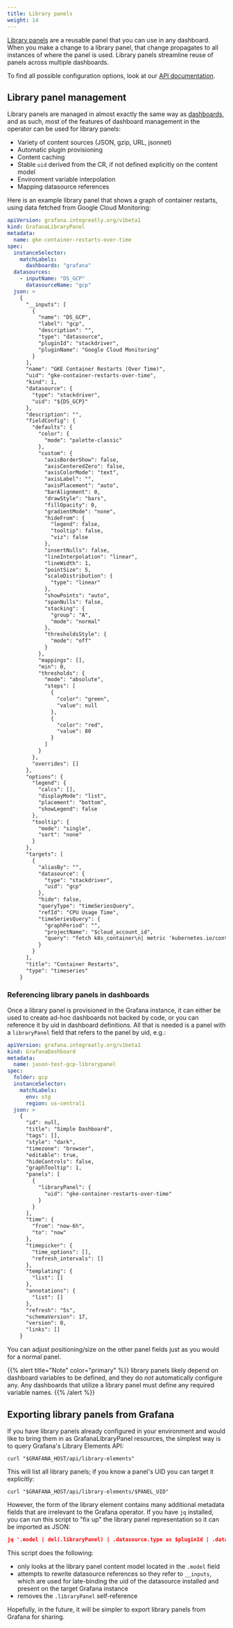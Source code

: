 ```yaml
---
title: Library panels
weight: 14
---
```


[Library
panels](https://grafana.com/docs/grafana/latest/dashboards/build-dashboards/manage-library-panels/)
are a reusable panel that you can use in any dashboard. When you make a change
to a library panel, that change propagates to all instances of where the panel
is used. Library panels streamline reuse of panels across multiple dashboards.

To find all possible configuration options, look at our [API
documentation](../api/#grafanalibrarypanelspec).

## Library panel management

Library panels are managed in almost exactly the same way as [dashboards](../dashboards), and as such,
most of the features of dashboard management in the operator can be used for library panels:

* Variety of content sources (JSON, gzip, URL, jsonnet)
* Automatic plugin provisioning
* Content caching
* Stable `uid` derived from the CR, if not defined explicitly on the content model
* Environment variable interpolation
* Mapping datasource references

Here is an example library panel that shows a graph of container restarts, using data
fetched from Google Cloud Monitoring:

```yaml
apiVersion: grafana.integreatly.org/v1beta1
kind: GrafanaLibraryPanel
metadata:
  name: gke-container-restarts-over-time
spec:
  instanceSelector:
    matchLabels:
      dashboards: "grafana"
  datasources:
    - inputName: "DS_GCP"
      datasourceName: "gcp"
  json: >
    {
      "__inputs": [
        {
          "name": "DS_GCP",
          "label": "gcp",
          "description": "",
          "type": "datasource",
          "pluginId": "stackdriver",
          "pluginName": "Google Cloud Monitoring"
        }
      ],
      "name": "GKE Container Restarts (Over Time)",
      "uid": "gke-container-restarts-over-time",
      "kind": 1,
      "datasource": {
        "type": "stackdriver",
        "uid": "${DS_GCP}"
      },
      "description": "",
      "fieldConfig": {
        "defaults": {
          "color": {
            "mode": "palette-classic"
          },
          "custom": {
            "axisBorderShow": false,
            "axisCenteredZero": false,
            "axisColorMode": "text",
            "axisLabel": "",
            "axisPlacement": "auto",
            "barAlignment": 0,
            "drawStyle": "bars",
            "fillOpacity": 0,
            "gradientMode": "none",
            "hideFrom": {
              "legend": false,
              "tooltip": false,
              "viz": false
            },
            "insertNulls": false,
            "lineInterpolation": "linear",
            "lineWidth": 1,
            "pointSize": 5,
            "scaleDistribution": {
              "type": "linear"
            },
            "showPoints": "auto",
            "spanNulls": false,
            "stacking": {
              "group": "A",
              "mode": "normal"
            },
            "thresholdsStyle": {
              "mode": "off"
            }
          },
          "mappings": [],
          "min": 0,
          "thresholds": {
            "mode": "absolute",
            "steps": [
              {
                "color": "green",
                "value": null
              },
              {
                "color": "red",
                "value": 80
              }
            ]
          }
        },
        "overrides": []
      },
      "options": {
        "legend": {
          "calcs": [],
          "displayMode": "list",
          "placement": "bottom",
          "showLegend": false
        },
        "tooltip": {
          "mode": "single",
          "sort": "none"
        }
      },
      "targets": [
        {
          "aliasBy": "",
          "datasource": {
            "type": "stackdriver",
            "uid": "gcp"
          },
          "hide": false,
          "queryType": "timeSeriesQuery",
          "refId": "CPU Usage Time",
          "timeSeriesQuery": {
            "graphPeriod": "",
            "projectName": "$cloud_account_id",
            "query": "fetch k8s_container\n| metric 'kubernetes.io/container/restart_count'\n| filter resource.cluster_name == '${k8s_cluster_name}' && resource.namespace_name == '${k8s_namespace_name}'\n  && metadata.system.top_level_controller_name == '${k8s_workload_name}'\n  && resource.container_name == '${k8s_container_name}'\n| delta\n| group_by [resource.pod_name],\n    [value: sum(value.restart_count)]"
          }
        }
      ],
      "title": "Container Restarts",
      "type": "timeseries"
    }
```

### Referencing library panels in dashboards

Once a library panel is provisioned in the Grafana instance, it can either be used to create ad-hoc dashboards
not backed by code, or you can reference it by uid in dashboard definitions. All that is needed is a panel
with a `libraryPanel` field that refers to the panel by uid, e.g.:

```yaml
apiVersion: grafana.integreatly.org/v1beta1
kind: GrafanaDashboard
metadata:
  name: jason-test-gcp-librarypanel
spec:
  folder: gcp
  instanceSelector:
    matchLabels:
      env: stg
      region: us-central1
  json: >
    {
      "id": null,
      "title": "Simple Dashboard",
      "tags": [],
      "style": "dark",
      "timezone": "browser",
      "editable": true,
      "hideControls": false,
      "graphTooltip": 1,
      "panels": [
        {
          "libraryPanel": {
            "uid": "gke-container-restarts-over-time"
          }
        }
      ],
      "time": {
        "from": "now-6h",
        "to": "now"
      },
      "timepicker": {
        "time_options": [],
        "refresh_intervals": []
      },
      "templating": {
        "list": []
      },
      "annotations": {
        "list": []
      },
      "refresh": "5s",
      "schemaVersion": 17,
      "version": 0,
      "links": []
    }
```

You can adjust positioning/size on the other panel fields just as you would for a normal panel.

{{% alert title="Note" color="primary" %}}
library panels likely depend on dashboard variables to be defined, and they do _not_
automatically configure any. Any dashboards that utilize a library panel must define any required
variable names.
{{% /alert %}}

## Exporting library panels from Grafana

If you have library panels already configured in your environment and would like to bring them
in as GrafanaLibraryPanel resources, the simplest way is to query Grafana's Library Elements API:

```shell
curl "$GRAFANA_HOST/api/library-elements"
```

This will list all library panels; if you know a panel's UID you can target it explicitly:

```shell
curl "$GRAFANA_HOST/api/library-elements/$PANEL_UID"
```

However, the form of the library element contains many additional metadata fields that are irrelevant
to the Grafana operator. If you have `jq` installed, you can run this script to "fix up" the library
panel representation so it can be imported as JSON:

```json
jq '.model | del(.libraryPanel) | .datasource.type as $pluginId | .datasource.uid = "${" + (.__inputs | map(select(.pluginId == $pluginId))[0].name) + "}"'
```

This script does the following:

* only looks at the library panel content model located in the `.model` field
* attempts to rewrite datasource references so they refer to `__inputs`, which are used for late-binding
  the uid of the datasource installed and present on the target Grafana instance
* removes the `.libraryPanel` self-reference

Hopefully, in the future, it will be simpler to export library panels from Grafana for sharing.
